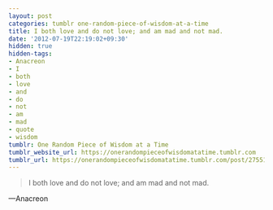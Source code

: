 ```yaml
---
layout: post
categories: tumblr one-random-piece-of-wisdom-at-a-time
title: I both love and do not love; and am mad and not mad.
date: '2012-07-19T22:19:02+09:30'
hidden: true
hidden-tags:
- Anacreon
- I
- both
- love
- and
- do
- not
- am
- mad
- quote
- wisdom
tumblr: One Random Piece of Wisdom at a Time
tumblr_website_url: https://onerandompieceofwisdomatatime.tumblr.com
tumblr_url: https://onerandompieceofwisdomatatime.tumblr.com/post/27551220578/i-both-love-and-do-not-love-and-am-mad-and-not
---
```

> I both love and do not love; and am mad and not mad.

—Anacreon
